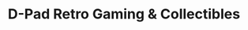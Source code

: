 ---
title: "D-Pad Retro Gaming & Collectibles"
url: /renton/d-pad-retro-gaming-and-collectibles/
shop: toys
---